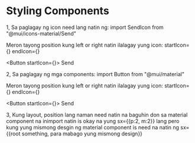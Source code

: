 # Styling Components

1, Sa paglagay ng icon need lang natin ng:
import SendIcon from "@mui/icons-material/Send"

Meron tayong position kung left or right natin ilalagay yung icon:
startIcon={<DeleteIcon />}
endIcon={<SendIcon />}

<Button startIcon={<SendIcon />}> Send</Button>

2, Sa paglagay ng mga components:
import Button from "@mui/material"

Meron tayong position kung left or right natin ilalagay yung icon:
startIcon={<DeleteIcon />}
endIcon={<SendIcon />}

<Button startIcon={<SendIcon />}> Send</Button>

3, Kung layout, position lang naman need natin na baguhin don sa material component na inimport natin is okay na yung sx={{p:2, m:2}} lang pero kung yung mismong desgin ng material component is need na natin ng sx={{root something, para mabago yung mismong design}}